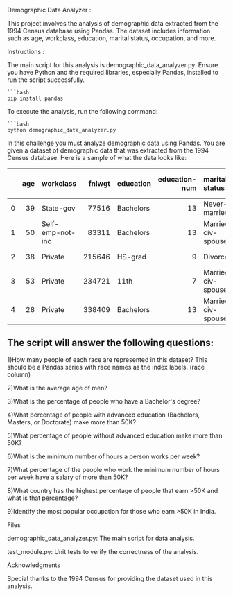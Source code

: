 Demographic Data Analyzer
   :
   
   This project involves the analysis of demographic data extracted from the 1994 Census database using Pandas. The dataset includes information such as age, workclass, education, marital status, occupation, and 
     more.

Instructions :

The main script for this analysis is demographic_data_analyzer.py. Ensure you have Python and the required libraries, especially Pandas, installed to run the script successfully.

    ```bash
    pip install pandas
To execute the analysis, run the following command:

    ```bash
    python demographic_data_analyzer.py

In this challenge you must analyze demographic data using Pandas. You are given a dataset of demographic data that was extracted from the 1994 Census database. Here is a sample of what the data looks like:

|    |   age | workclass        |   fnlwgt | education   |   education-num | marital-status     | occupation        | relationship   | race   | sex    |   capital-gain |   capital-loss |   hours-per-week | native-country   | salary   |
|---:|------:|:-----------------|---------:|:------------|----------------:|:-------------------|:------------------|:---------------|:-------|:-------|---------------:|---------------:|-----------------:|:-----------------|:---------|
|  0 |    39 | State-gov        |    77516 | Bachelors   |              13 | Never-married      | Adm-clerical      | Not-in-family  | White  | Male   |           2174 |              0 |               40 | United-States    | <=50K    |
|  1 |    50 | Self-emp-not-inc |    83311 | Bachelors   |              13 | Married-civ-spouse | Exec-managerial   | Husband        | White  | Male   |              0 |              0 |               13 | United-States    | <=50K    |
|  2 |    38 | Private          |   215646 | HS-grad     |               9 | Divorced           | Handlers-cleaners | Not-in-family  | White  | Male   |              0 |              0 |               40 | United-States    | <=50K    |
|  3 |    53 | Private          |   234721 | 11th        |               7 | Married-civ-spouse | Handlers-cleaners | Husband        | Black  | Male   |              0 |              0 |               40 | United-States    | <=50K    |
|  4 |    28 | Private          |   338409 | Bachelors   |              13 | Married-civ-spouse | Prof-specialty    | Wife           | Black  | Female |              0 |              0 |               40 | Cuba             | <=50K    |

## The script will answer the following questions:

1)How many people of each race are represented in this dataset? This should be a Pandas series with race names as the index labels. (race column)

2)What is the average age of men?

3)What is the percentage of people who have a Bachelor's degree?

4)What percentage of people with advanced education (Bachelors, Masters, or Doctorate) make more than 50K?

5)What percentage of people without advanced education make more than 50K?

6)What is the minimum number of hours a person works per week?

7)What percentage of the people who work the minimum number of hours per week have a salary of more than 50K?

8)What country has the highest percentage of people that earn >50K and what is that percentage?

9)Identify the most popular occupation for those who earn >50K in India.

Files


demographic_data_analyzer.py: The main script for data analysis.


test_module.py: Unit tests to verify the correctness of the analysis.

Acknowledgments

Special thanks to the 1994 Census for providing the dataset used in this analysis.




